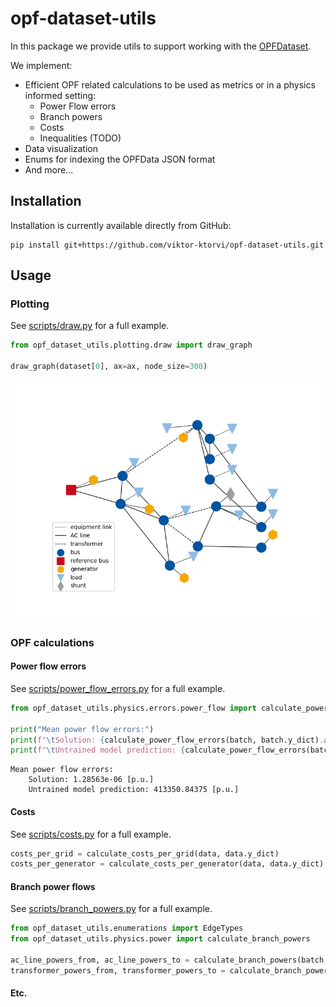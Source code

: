 # opf-dataset-utils

In this package we provide utils to support working with the
[OPFDataset](https://pytorch-geometric.readthedocs.io/en/latest/generated/torch_geometric.datasets.OPFDataset.html#torch_geometric.datasets.OPFDataset).

We implement:

* Efficient OPF related calculations to be used as metrics or in a physics informed setting:
    * Power Flow errors
    * Branch powers
    * Costs
    * Inequalities (TODO)
* Data visualization
* Enums for indexing the OPFData JSON format
* And more...

## Installation

Installation is currently available directly from GitHub:

```
pip install git+https://github.com/viktor-ktorvi/opf-dataset-utils.git
```

## Usage

### Plotting

See [scripts/draw.py](scripts/draw.py) for a full example.

```python
from opf_dataset_utils.plotting.draw import draw_graph

draw_graph(dataset[0], ax=ax, node_size=300)
```

<p align="center">
<img src="img/draw_example.png" alt="Example graph" width="600"/>
</p>

### OPF calculations

#### Power flow errors

See [scripts/power_flow_errors.py](scripts/power_flow_errors.py) for a full example.

```python
from opf_dataset_utils.physics.errors.power_flow import calculate_power_flow_errors

print("Mean power flow errors:")
print(f"\tSolution: {calculate_power_flow_errors(batch, batch.y_dict).abs().mean():.5e}")
print(f"\tUntrained model prediction: {calculate_power_flow_errors(batch, predictions).abs().mean():.5f}")
```

```
Mean power flow errors:
	Solution: 1.28563e-06 [p.u.]
	Untrained model prediction: 413350.84375 [p.u.]
```

#### Costs

See [scripts/costs.py](scripts/costs.py) for a full example.

```python
costs_per_grid = calculate_costs_per_grid(data, data.y_dict)
costs_per_generator = calculate_costs_per_generator(data, data.y_dict)
```

#### Branch power flows

See [scripts/branch_powers.py](scripts/branch_powers.py) for a full example.

```python
from opf_dataset_utils.enumerations import EdgeTypes
from opf_dataset_utils.physics.power import calculate_branch_powers

ac_line_powers_from, ac_line_powers_to = calculate_branch_powers(batch, batch.y_dict, EdgeTypes.AC_LINE)
transformer_powers_from, transformer_powers_to = calculate_branch_powers(batch, batch.y_dict, EdgeTypes.TRANSFORMER)
```

#### Etc.
